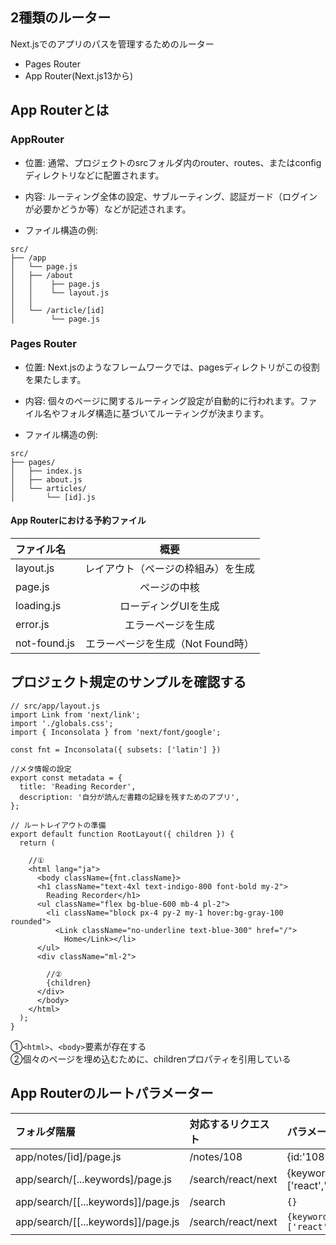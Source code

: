 ## 2種類のルーター
Next.jsでのアプリのパスを管理するためのルーター
- Pages Router
- App Router(Next.js13から)

## App Routerとは
### AppRouter
- 位置: 通常、プロジェクトのsrcフォルダ内のrouter、routes、またはconfigディレクトリなどに配置されます。

- 内容: ルーティング全体の設定、サブルーティング、認証ガード（ログインが必要かどうか等）などが記述されます。

- ファイル構造の例:
```
src/
├── /app
│   └── page.js
│   ├── /about
│   │    ├── page.js
│   │    └── layout.js
│   │
│   └── /article/[id]
│        └── page.js
```

### Pages Router
- 位置: Next.jsのようなフレームワークでは、pagesディレクトリがこの役割を果たします。

- 内容: 個々のページに関するルーティング設定が自動的に行われます。ファイル名やフォルダ構造に基づいてルーティングが決まります。

- ファイル構造の例:
```
src/
├── pages/
│   ├── index.js
│   ├── about.js
│   └── articles/
│       └── [id].js
```

#### App Routerにおける予約ファイル
| ファイル名 | 概要 |
|:---|:---:|
|layout.js |レイアウト（ページの枠組み）を生成 |
|page.js |ページの中核 |
|loading.js |ローディングUIを生成 |
|error.js |エラーページを生成 |
|not-found.js |エラーページを生成（Not Found時） |

## プロジェクト規定のサンプルを確認する
```
// src/app/layout.js
import Link from 'next/link';
import './globals.css';
import { Inconsolata } from 'next/font/google';

const fnt = Inconsolata({ subsets: ['latin'] })

//メタ情報の設定
export const metadata = {
  title: 'Reading Recorder',
  description: '自分が読んだ書籍の記録を残すためのアプリ',
};

// ルートレイアウトの準備
export default function RootLayout({ children }) {
  return (

    //①
    <html lang="ja">
      <body className={fnt.className}>
      <h1 className="text-4xl text-indigo-800 font-bold my-2">
        Reading Recorder</h1>
      <ul className="flex bg-blue-600 mb-4 pl-2">
        <li className="block px-4 py-2 my-1 hover:bg-gray-100 rounded">
          <Link className="no-underline text-blue-300" href="/">
            Home</Link></li>
      </ul>
      <div className="ml-2">

        //②
        {children}
      </div>
      </body>
    </html>
  );
}
```
①`<html>`、`<body>`要素が存在する  
②個々のページを埋め込むために、childrenプロパティを引用している

## App Routerのルートパラメーター
| フォルダ階層 | 対応するリクエスト | パラメータ |
|:---|:---|:---|
|app/notes/[id]/page.js |/notes/108 |{id:'108'} |
|app/search/[...keywords]/page.js |/search/react/next |{keywords:['react','next']} |
| app/search/[[...keywords]]/page.js | /search            | `{}`                        |
| app/search/[[...keywords]]/page.js | /search/react/next | `{keywords:['react','next']}` |
